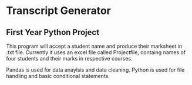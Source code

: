 # Transcript Generator

## First Year Python Project

This program will accept a student name and produce their marksheet in .txt file. Currently it uses an excel file called Projectfile, containg names of four students and their marks in respective courses.

Pandas is used for data anaylsis and data cleaning.
Python is used for file handling and basic conditional statements.
